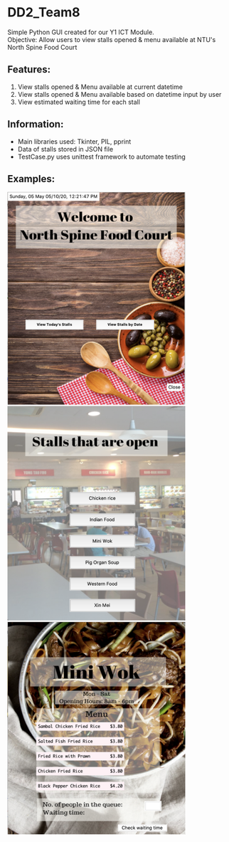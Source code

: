 # DD2_Team8

Simple Python GUI created for our Y1 ICT Module.
<br/>Objective: Allow users to view stalls opened & menu available at NTU's North Spine Food Court

## Features:
1. View stalls opened & Menu available at current datetime
2. View stalls opened & Menu available based on datetime input by user
3. View estimated waiting time for each stall

## Information:
- Main libraries used: Tkinter, PIL, pprint
- Data of stalls stored in JSON file
- TestCase.py uses unittest framework to automate testing

## Examples:

<img src="pictures/Home.png" width="400">
<img src="pictures/Stalls.png" width="400">
<img src="pictures/Menu.png" width="400">

